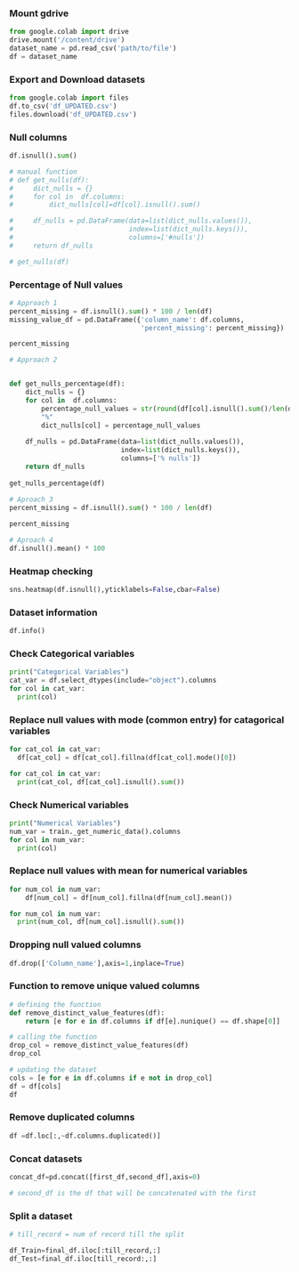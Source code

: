 ### Mount gdrive
```py
from google.colab import drive
drive.mount('/content/drive')
dataset_name = pd.read_csv('path/to/file')
df = dataset_name
```
### Export and Download datasets 
```py
from google.colab import files
df.to_csv('df_UPDATED.csv')
files.download('df_UPDATED.csv')
```
### Null columns
```py
df.isnull().sum()

# manual function
# def get_nulls(df):
#     dict_nulls = {}
#     for col in  df.columns:
#         dict_nulls[col]=df[col].isnull().sum()

#     df_nulls = pd.DataFrame(data=list(dict_nulls.values()), 
#                             index=list(dict_nulls.keys()), 
#                             columns=['#nulls'])
#     return df_nulls

# get_nulls(df)
```
### Percentage of Null values
```py
# Approach 1
percent_missing = df.isnull().sum() * 100 / len(df)
missing_value_df = pd.DataFrame({'column_name': df.columns,
                                 'percent_missing': percent_missing})

percent_missing

# Approach 2


def get_nulls_percentage(df):    
    dict_nulls = {}
    for col in  df.columns:
        percentage_null_values = str(round(df[col].isnull().sum()/len(df),2))+\
        "%"
        dict_nulls[col] = percentage_null_values
    
    df_nulls = pd.DataFrame(data=list(dict_nulls.values()), 
                            index=list(dict_nulls.keys()), 
                            columns=['% nulls'])
    return df_nulls
    
get_nulls_percentage(df)
    
# Aproach 3
percent_missing = df.isnull().sum() * 100 / len(df)

percent_missing

# Aproach 4
df.isnull().mean() * 100
```
### Heatmap checking
```py
sns.heatmap(df.isnull(),yticklabels=False,cbar=False)
```
### Dataset information
```py
df.info()
```
### Check Categorical variables
```py
print("Categorical Variables")
cat_var = df.select_dtypes(include="object").columns
for col in cat_var:
  print(col)
```
### Replace null values with mode (common entry) for catagorical variables
```py
for cat_col in cat_var:
  df[cat_col] = df[cat_col].fillna(df[cat_col].mode()[0])

for cat_col in cat_var:
  print(cat_col, df[cat_col].isnull().sum())
```
### Check Numerical variables
```py
print("Numerical Variables")
num_var = train._get_numeric_data().columns
for col in num_var:
  print(col)
```
### Replace null values with mean for numerical variables
```py
for num_col in num_var:
    df[num_col] = df[num_col].fillna(df[num_col].mean())

for num_col in num_var:
  print(num_col, df[num_col].isnull().sum())
```
### Dropping  null valued columns
```py
df.drop(['Column_name'],axis=1,inplace=True)
```
### Function to remove unique valued columns
```py
# defining the function
def remove_distinct_value_features(df):
    return [e for e in df.columns if df[e].nunique() == df.shape[0]]

# calling the function
drop_col = remove_distinct_value_features(df)
drop_col

# updating the dataset
cols = [e for e in df.columns if e not in drop_col]
df = df[cols]
df
```
### Remove duplicated columns
```py
df =df.loc[:,~df.columns.duplicated()]
```
### Concat datasets
```py
concat_df=pd.concat([first_df,second_df],axis=0)

# second_df is the df that will be concatenated with the first 
```
### Split a dataset
```py
# till_record = num of record till the split

df_Train=final_df.iloc[:till_record,:]
df_Test=final_df.iloc[till_record:,:]
```
